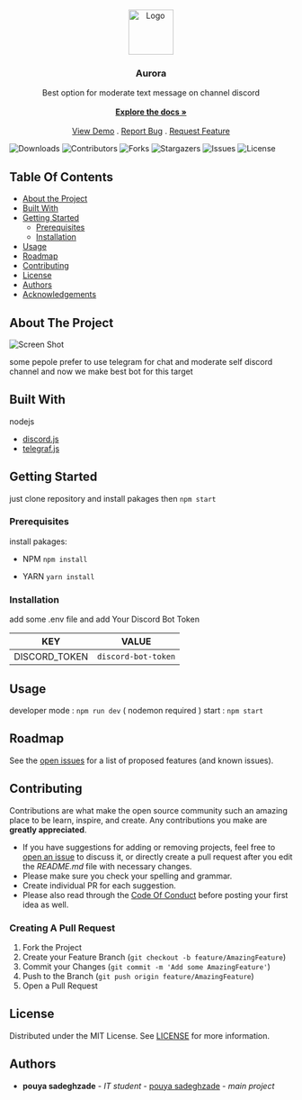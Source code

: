 <br/>
<p align="center">
  <a href="https://github.com/pouyasdz/Aurora">
    <img src="images/logo.png" alt="Logo" width="80" height="80">
  </a>

  <h3 align="center">Aurora</h3>

  <p align="center">
    Best option for moderate text message on channel discord
    <br/>
    <br/>
    <a href="https://github.com/pouyasdz/Aurora"><strong>Explore the docs »</strong></a>
    <br/>
    <br/>
    <a href="https://github.com/pouyasdz/Aurora">View Demo</a>
    .
    <a href="https://github.com/pouyasdz/Aurora/issues">Report Bug</a>
    .
    <a href="https://github.com/pouyasdz/Aurora/issues">Request Feature</a>
  </p>
</p>

![Downloads](https://img.shields.io/github/downloads/pouyasdz/Aurora/total) ![Contributors](https://img.shields.io/github/contributors/pouyasdz/Aurora?color=dark-green) ![Forks](https://img.shields.io/github/forks/pouyasdz/Aurora?style=social) ![Stargazers](https://img.shields.io/github/stars/pouyasdz/Aurora?style=social) ![Issues](https://img.shields.io/github/issues/pouyasdz/Aurora) ![License](https://img.shields.io/github/license/pouyasdz/Aurora) 

## Table Of Contents

* [About the Project](#about-the-project)
* [Built With](#built-with)
* [Getting Started](#getting-started)
  * [Prerequisites](#prerequisites)
  * [Installation](#installation)
* [Usage](#usage)
* [Roadmap](#roadmap)
* [Contributing](#contributing)
* [License](#license)
* [Authors](#authors)
* [Acknowledgements](#acknowledgements)

## About The Project

![Screen Shot](https://www.socialmediaexaminer.com/wp-content/uploads/2022/03/discord-moderator-only-channel.png)

some pepole prefer to use telegram for chat and moderate self discord channel and now we make best bot for this target

## Built With

nodejs

* [discord.js](https://discord.js.org/)
* [telegraf.js](https://telegraf.js.org/)

## Getting Started

just clone repository and install pakages then `npm start`

### Prerequisites

install pakages:

- NPM
`npm install`

- YARN
`yarn install`

### Installation

add some .env file and add Your Discord Bot Token 

|KEY| VALUE |
|--|--|
| DISCORD_TOKEN | `discord-bot-token` |




## Usage

developer mode : `npm run dev` ( nodemon required )
start : `npm start`

## Roadmap

See the [open issues](https://github.com/pouyasdz/Aurora/issues) for a list of proposed features (and known issues).

## Contributing

Contributions are what make the open source community such an amazing place to be learn, inspire, and create. Any contributions you make are **greatly appreciated**.
* If you have suggestions for adding or removing projects, feel free to [open an issue](https://github.com/pouyasdz/Aurora/issues/new) to discuss it, or directly create a pull request after you edit the *README.md* file with necessary changes.
* Please make sure you check your spelling and grammar.
* Create individual PR for each suggestion.
* Please also read through the [Code Of Conduct](https://github.com/pouyasdz/Aurora/blob/main/CODE_OF_CONDUCT.md) before posting your first idea as well.

### Creating A Pull Request

1. Fork the Project
2. Create your Feature Branch (`git checkout -b feature/AmazingFeature`)
3. Commit your Changes (`git commit -m 'Add some AmazingFeature'`)
4. Push to the Branch (`git push origin feature/AmazingFeature`)
5. Open a Pull Request

## License

Distributed under the MIT License. See [LICENSE](https://github.com/pouyasdz/Aurora/blob/main/LICENSE.md) for more information.

## Authors

* **pouya sadeghzade** - *IT student* - [pouya sadeghzade](https://github.com/pouyasdz) - *main project*
